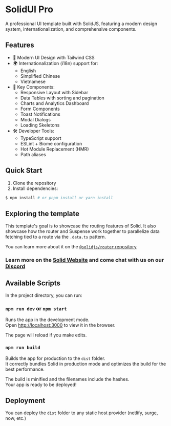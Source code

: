# SolidUI Pro

A professional UI template built with SolidJS, featuring a modern design system, internationalization, and comprehensive components.

## Features

- 🎨 Modern UI Design with Tailwind CSS
- 🌍 Internationalization (i18n) support for:
  - English
  - Simplified Chinese
  - Vietnamese
- 🎯 Key Components:
  - Responsive Layout with Sidebar
  - Data Tables with sorting and pagination
  - Charts and Analytics Dashboard
  - Form Components
  - Toast Notifications
  - Modal Dialogs
  - Loading Skeletons
- 🛠 Developer Tools:
  - TypeScript support
  - ESLint + Biome configuration
  - Hot Module Replacement (HMR)
  - Path aliases

## Quick Start

1. Clone the repository
2. Install dependencies:

```bash
$ npm install # or pnpm install or yarn install
```

## Exploring the template

This template's goal is to showcase the routing features of Solid.
It also showcase how the router and Suspense work together to parallelize data fetching tied to a route via the `.data.ts` pattern.

You can learn more about it on the [`@solidjs/router` repository](https://github.com/solidjs/solid-router)

### Learn more on the [Solid Website](https://solidjs.com) and come chat with us on our [Discord](https://discord.com/invite/solidjs)

## Available Scripts

In the project directory, you can run:

### `npm run dev` or `npm start`

Runs the app in the development mode.<br>
Open [http://localhost:3000](http://localhost:3000) to view it in the browser.

The page will reload if you make edits.<br>

### `npm run build`

Builds the app for production to the `dist` folder.<br>
It correctly bundles Solid in production mode and optimizes the build for the best performance.

The build is minified and the filenames include the hashes.<br>
Your app is ready to be deployed!

## Deployment

You can deploy the `dist` folder to any static host provider (netlify, surge, now, etc.)
